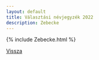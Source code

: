 ```yaml
---
layout: default
title: Választási névjegyzék 2022
description: Zebecke
---
```


{% include Zebecke.html %}

[Vissza](./)
